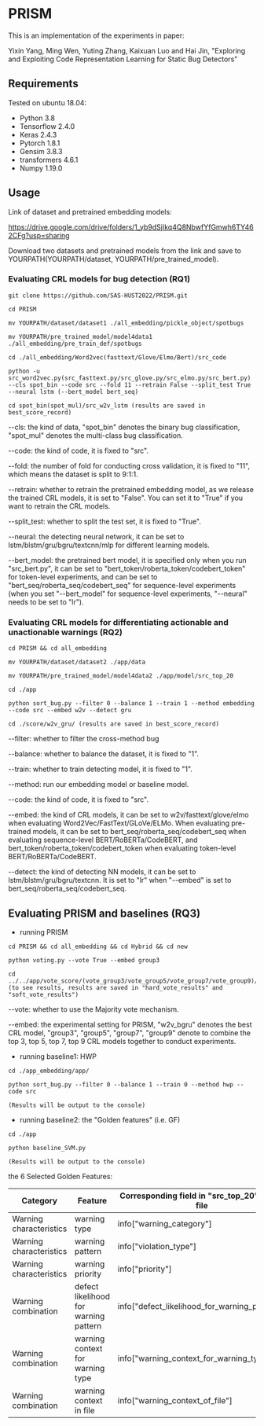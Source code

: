 # PRISM

This is an implementation of the experiments in paper:

Yixin Yang, Ming Wen, Yuting Zhang, Kaixuan Luo and Hai Jin, "Exploring and Exploiting Code Representation Learning for Static Bug Detectors"

## Requirements

Tested on ubuntu 18.04:

- Python 3.8
- Tensorflow 2.4.0
- Keras 2.4.3
- Pytorch 1.8.1
- Gensim 3.8.3
- transformers 4.6.1
- Numpy 1.19.0



## Usage

Link of dataset and pretrained embedding models:

https://drive.google.com/drive/folders/1_yb9dSjIkq4Q8NbwfYfGmwh6TY462CFg?usp=sharing

Download two datasets and pretrained models from the link and save to YOURPATH(YOURPATH/dataset, YOURPATH/pre_trained_model).


### Evaluating CRL models for bug detection (RQ1)

```
git clone https://github.com/SAS-HUST2022/PRISM.git

cd PRISM

mv YOURPATH/dataset/dataset1 ./all_embedding/pickle_object/spotbugs

mv YOURPATH/pre_trained_model/model4data1 ./all_embedding/pre_train_def/spotbugs

cd ./all_embedding/Word2vec(fasttext/Glove/Elmo/Bert)/src_code

python -u src_word2vec.py(src_fasttext.py/src_glove.py/src_elmo.py/src_bert.py) --cls spot_bin --code src --fold 11 --retrain False --split_test True --neural lstm (--bert_model bert_seq)

cd spot_bin(spot_mul)/src_w2v_lstm (results are saved in best_score_record)
```

--cls:  the kind of data, "spot_bin" denotes the binary bug classification, "spot_mul" denotes the multi-class bug classification.

--code:  the kind of code, it is fixed to "src".

--fold:  the number of fold for conducting cross validation, it is fixed to "11", which means the dataset is split to 9:1:1.

--retrain: whether to retrain the pretrained embedding model, as we release the trained CRL models, it is set to "False". You can set it to "True" if you want to retrain the CRL models.

--split_test:  whether to split the test set, it is fixed to "True".

--neural:  the detecting neural network, it can be set to lstm/blstm/gru/bgru/textcnn/mlp for different learning models.

--bert_model:  the pretrained bert model, it is specified only when you run "src_bert.py", it can be set to "bert_token/roberta_token/codebert_token" for token-level experiments, and can be set to "bert_seq/roberta_seq/codebert_seq" for sequence-level experiments (when you set "--bert_model" for sequence-level experiments, "--neural" needs to be set to "lr").



### Evaluating CRL models for differentiating actionable and unactionable warnings (RQ2)

```
cd PRISM && cd all_embedding

mv YOURPATH/dataset/dataset2 ./app/data

mv YOURPATH/pre_trained_model/model4data2 ./app/model/src_top_20

cd ./app

python sort_bug.py --filter 0 --balance 1 --train 1 --method embedding --code src --embed w2v --detect gru 

cd ./score/w2v_gru/ (results are saved in best_score_record)
```

--filter:  whether to filter the cross-method bug

--balance:  whether to balance the dataset, it is fixed to "1".

--train:  whether to train detecting model, it is fixed to "1".

--method:  run our embedding model or baseline model. 

--code:  the kind of code, it is fixed to "src".

--embed:  the kind of CRL models, it can be set to w2v/fasttext/glove/elmo when evaluating Word2Vec/FastText/GLoVe/ELMo. When evaluating pre-trained models, it can be set to bert_seq/roberta_seq/codebert_seq when evaluating sequence-level BERT/RoBERTa/CodeBERT, and bert_token/roberta_token/codebert_token when evaluating token-level BERT/RoBERTa/CodeBERT.

--detect:  the kind of detecting NN models, it can be set to lstm/blstm/gru/bgru/textcnn. It is set to "lr" when "--embed" is set to bert_seq/roberta_seq/codebert_seq.



## Evaluating PRISM and baselines (RQ3)

- running PRISM

```
cd PRISM && cd all_embedding && cd Hybrid && cd new

python voting.py --vote True --embed group3

cd ../../app/vote_score/(vote_group3/vote_group5/vote_group7/vote_group9)/ (to see results, results are saved in "hard_vote_results" and "soft_vote_results")
```

--vote: whether to use the Majority vote mechanism.

--embed: the experimental setting for PRISM, "w2v_bgru" denotes the best CRL model,  "group3", "group5", "group7", "group9" denote to combine the top 3, top 5, top 7, top 9 CRL models together to conduct experiments.



- running baseline1: HWP 	

```
cd ./app_embedding/app/

python sort_bug.py --filter 0 --balance 1 --train 0 --method hwp --code src 

(Results will be output to the console)
```

- running baseline2: the "Golden features" (i.e. GF)

```
cd ./app

python baseline_SVM.py

(Results will be output to the console)
```

the 6 Selected Golden Features:

| Category                | Feature                               | Corresponding field in "src_top_20" pickle file |
| ----------------------- | ------------------------------------- | ----------------------------------------------- |
| Warning characteristics | warning type                          | info["warning_category"]                        |
| Warning characteristics | warning pattern                       | info["violation_type"]                          |
| Warning characteristics | warning priority                      | info["priority"]                                |
| Warning combination     | defect likelihood for warning pattern | info["defect_likelihood_for_warning_pattern"]   |
| Warning combination     | warning context for warning type      | info["warning_context_for_warning_type"]        |
| Warning combination     | warning context in file               | info["warning_context_of_file"]                 |



